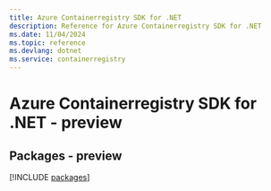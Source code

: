 ```yaml
---
title: Azure Containerregistry SDK for .NET
description: Reference for Azure Containerregistry SDK for .NET
ms.date: 11/04/2024
ms.topic: reference
ms.devlang: dotnet
ms.service: containerregistry
---
```

# Azure Containerregistry SDK for .NET - preview
## Packages - preview
[!INCLUDE [packages](containerregistry-index.md)]